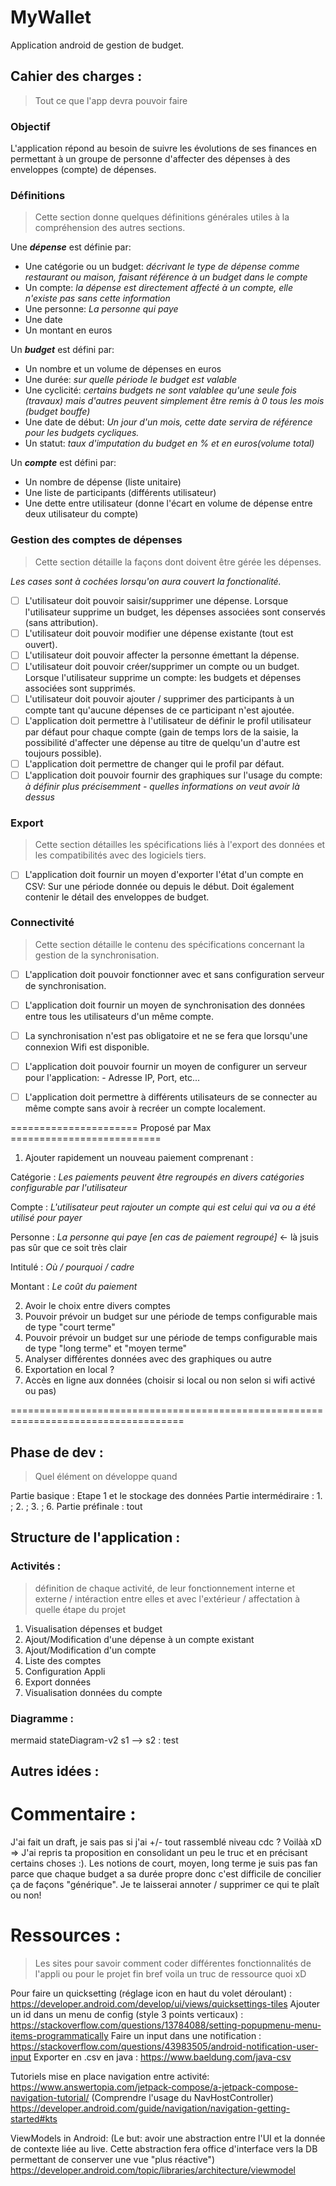 # MyWallet

Application android de gestion de budget.

## Cahier des charges :
> Tout ce que l'app devra pouvoir faire

### Objectif
L'application répond au besoin de suivre les évolutions de ses finances en permettant à un groupe de personne d'affecter des dépenses à des enveloppes (compte) de dépenses.

### Définitions
> Cette section donne quelques définitions générales utiles à la compréhension des autres sections.

 Une *__dépense__* est définie par:
 - Une catégorie ou un budget: *décrivant le type de dépense comme restaurant ou maison, faisant référence à un budget dans le compte*
 - Un compte: *la dépense est directement affecté à un compte, elle n'existe pas sans cette information*
 - Une personne: *La personne qui paye*
 - Une date
 - Un montant en euros


 Un *__budget__* est défini par:
 - Un nombre et un volume de dépenses en euros
 - Une durée: *sur quelle période le budget est valable*
 - Une cyclicité: *certains budgets ne sont valablee qu'une seule fois (travaux) mais d'autres peuvent simplement être remis à 0 tous les mois (budget bouffe)*
 - Une date de début: *Un jour d'un mois, cette date servira de référence pour les budgets cycliques.*
 - Un statut: *taux d'imputation du budget en % et en euros(volume total)*


 Un *__compte__* est défini par:
 - Un nombre de dépense (liste unitaire)
 - Une liste de participants (différents utilisateur)
 - Une dette entre utilisateur (donne l'écart en volume de dépense entre deux utilisateur du compte)


### Gestion des comptes de dépenses
> Cette section détaille la façons dont doivent être gérée les dépenses.

*Les cases sont à cochées lorsqu'on aura couvert la fonctionalité.*
- [ ] L'utilisateur doit pouvoir saisir/supprimer une dépense.
      Lorsque l'utilisateur supprime un budget, les dépenses associées sont conservés (sans attribution).
- [ ] L'utilisateur doit pouvoir modifier une dépense existante (tout est ouvert).
- [ ] L'utilisateur doit pouvoir affecter la personne émettant la dépense.
- [ ] L'utilisateur doit pouvoir créer/supprimer un compte ou un budget.
      Lorsque l'utilisateur supprime un compte: les budgets et dépenses associées sont supprimés.
- [ ] L'utilisateur doit pouvoir ajouter / supprimer des participants à un compte tant qu'aucune dépenses de ce participant n'est ajoutée.
- [ ] L'application doit permettre à l'utilisateur de définir le profil utilisateur par défaut pour chaque compte (gain de temps lors de la saisie, la possibilité d'affecter une dépense au titre de quelqu'un d'autre est toujours possible).
- [ ] L'application doit permettre de changer qui le profil par défaut.
- [ ] L'application doit pouvoir fournir des graphiques sur l'usage du compte:
      *à définir plus précisemment - quelles informations on veut avoir là dessus*

### Export
> Cette section détailles les spécifications liés à l'export des données et les compatibilités avec des logiciels tiers.

- [ ] L'application doit fournir un moyen d'exporter l'état d'un compte en CSV:
      Sur une période donnée ou depuis le début.
      Doit également contenir le détail des enveloppes de budget.


### Connectivité
> Cette section détaille le contenu des spécifications concernant la gestion de la synchronisation.

- [ ] L'application doit pouvoir fonctionner avec et sans configuration serveur de synchronisation.
- [ ] L'application doit fournir un moyen de synchronisation des données entre tous les utilisateurs d'un même compte.
- [ ] La synchronisation n'est pas obligatoire et ne se fera que lorsqu'une connexion Wifi est disponible.
- [ ] L'application doit pouvoir fournir un moyen de configurer un serveur pour l'application:
      - Adresse IP, Port, etc...
- [ ] L'application doit permettre à différents utilisateurs de se connecter au même compte sans avoir à recréer un compte localement.



====================== Proposé par Max ==========================

1. Ajouter rapidement un nouveau paiement comprenant :
  
  
  
  Catégorie : *Les paiements peuvent être regroupés en divers catégories configurable par l'utilisateur*
  
  Compte : *L'utilisateur peut rajouter un compte qui est celui qui va ou a été utilisé pour payer*
  
  Personne : *La personne qui paye [en cas de paiement regroupé]* <- là jsuis pas sûr que ce soit très clair
  
  Intitulé : *Où / pourquoi / cadre*
  
  Montant : *Le coût du paiement*
  
  
2. Avoir le choix entre divers comptes
3. Pouvoir prévoir un budget sur une période de temps configurable mais de type "court terme"
4. Pouvoir prévoir un budget sur une période de temps configurable mais de type "long terme" et "moyen terme"
5. Analyser différentes données avec des graphiques ou autre
6. Exportation en local ?
7. Accès en ligne aux données (choisir si local ou non selon si wifi activé ou pas)

====================================================================================

## Phase de dev :
> Quel élément on développe quand

Partie basique : Etape 1 et le stockage des données
Partie intermédiraire : 1. ; 2. ; 3. ; 6.
Partie préfinale : tout


## Structure de l'application :

### Activités :
> définition de chaque activité, de leur fonctionnement interne et externe / intéraction entre elles et avec l'extérieur / affectation à quelle étape du projet

1. Visualisation dépenses et budget
2. Ajout/Modification d'une dépense à un compte existant
3. Ajout/Modification d'un compte
4. Liste des comptes
5. Configuration Appli
6. Export données
7. Visualisation données du compte

### Diagramme :

mermaid
 stateDiagram-v2
  s1 --> s2 : test


## Autres idées :

# Commentaire :

J'ai fait un draft, je sais pas si j'ai +/- tout rassemblé niveau cdc ?
Voilàà xD
=> J'ai repris ta proposition en consolidant un peu le truc et en précisant certains choses :). Les notions de court, moyen, long terme je suis pas fan parce que chaque budget a sa durée propre donc c'est difficile de concilier ça de façons "générique". Je te laisserai annoter / supprimer ce qui te plaît ou non!

# Ressources :
> Les sites pour savoir comment coder différentes fonctionnalités de l'appli ou pour le projet fin bref voila un truc de ressource quoi xD


Pour faire un quicksetting (réglage icon en haut du volet déroulant) : https://developer.android.com/develop/ui/views/quicksettings-tiles
Ajouter un id dans un menu de config (style 3 points verticaux) : https://stackoverflow.com/questions/13784088/setting-popupmenu-menu-items-programmatically
Faire un input dans une notification : https://stackoverflow.com/questions/43983505/android-notification-user-input
Exporter en .csv en java : https://www.baeldung.com/java-csv

Tutoriels mise en place navigation entre activité: 
 https://www.answertopia.com/jetpack-compose/a-jetpack-compose-navigation-tutorial/ (Comprendre l'usage du NavHostController)
 https://developer.android.com/guide/navigation/navigation-getting-started#kts

ViewModels in Android:
(Le but: avoir une abstraction entre l'UI et la donnée de contexte liée au live. Cette abstraction fera office d'interface vers la DB permettant de conserver une vue "plus réactive")
 https://developer.android.com/topic/libraries/architecture/viewmodel
 
